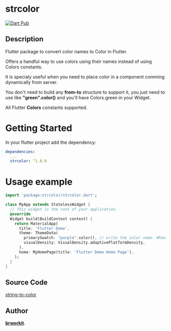 # strcolor

<a href="https://pub.dev/packages/strcolor">
   <img alt="Dart Pub" src="https://img.shields.io/pub/v/strcolor.svg?color=green&style=flat-square" />
</a>

## Description
Flutter package to convert color names to Color in Flutter.

Offers a handful way to use colors using their names instead of using Colors constants.

It is specialy useful when you need to place color in a component comming dynamically from server. 

You don't need to build any **from-to** structure to support it, you just need to use like **"green".color()** and 
you'll have Colors.green in your Widget. 

All Flutter **Colors** constants supported.

# Getting Started 
In your flutter project add the dependency:

```yaml
dependencies:
  ...  
  strcolor: ^1.0.0
```

# Usage example 

```dart
import 'package:strcolor/strcolor.dart';

class MyApp extends StatelessWidget {
  // This widget is the root of your application.
  @override
  Widget build(BuildContext context) {
    return MaterialApp(
      title: 'Flutter Demo',
      theme: ThemeData(        
        primarySwatch: "purple".color(), // write the color name. When you receive dynamic color name from server this is much more useful.        
        visualDensity: VisualDensity.adaptivePlatformDensity,
      ),
      home: MyHomePage(title: 'Flutter Demo Home Page'),
    );
  }
}
```

## Source Code

[string-to-color](https://github.com/brworkit/flutter-package-string-to-color)

## Author

[**brworkit**](https://github.com/brworkit).